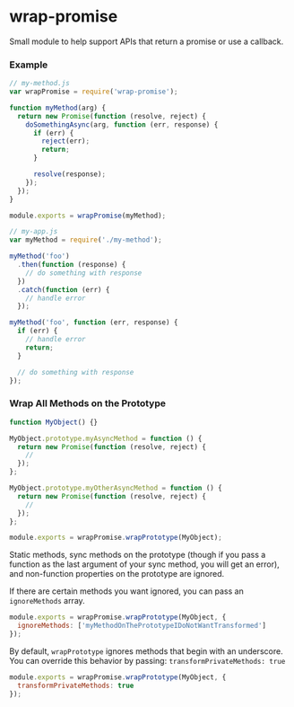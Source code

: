 # wrap-promise

Small module to help support APIs that return a promise or use a callback.

### Example

```js
// my-method.js
var wrapPromise = require('wrap-promise');

function myMethod(arg) {
  return new Promise(function (resolve, reject) {
    doSomethingAsync(arg, function (err, response) {
      if (err) {
        reject(err);
        return;
      }

      resolve(response);
    });
  });
}

module.exports = wrapPromise(myMethod);

// my-app.js
var myMethod = require('./my-method');

myMethod('foo')
  .then(function (response) {
    // do something with response
  })
  .catch(function (err) {
    // handle error
  });

myMethod('foo', function (err, response) {
  if (err) {
    // handle error
    return;
  }

  // do something with response
});
```

### Wrap All Methods on the Prototype

```js
function MyObject() {}

MyObject.prototype.myAsyncMethod = function () {
  return new Promise(function (resolve, reject) {
    //
  });
};

MyObject.prototype.myOtherAsyncMethod = function () {
  return new Promise(function (resolve, reject) {
    //
  });
};

module.exports = wrapPromise.wrapPrototype(MyObject);
```

Static methods, sync methods on the prototype (though if you pass a function as the last argument of your sync method, you will get an error), and non-function properties on the prototype are ignored.

If there are certain methods you want ignored, you can pass an `ignoreMethods` array.

```js
module.exports = wrapPromise.wrapPrototype(MyObject, {
  ignoreMethods: ['myMethodOnThePrototypeIDoNotWantTransformed']
});
```

By default, `wrapPrototype` ignores methods that begin with an underscore. You can override this behavior by passing: `transformPrivateMethods: true`

```js
module.exports = wrapPromise.wrapPrototype(MyObject, {
  transformPrivateMethods: true
});
```
